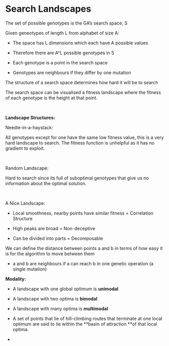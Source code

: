 # Search Landscapes
The set of possible genotypes is the GA’s search space, S

Given geneotypes of length L from alphabet of size A:

- The space has L dimensions which each have A possible values

- Therefore there are A^L possible genotypes in S

- Each genotype is a point in the search space

- Genotypes are neighbours if they differ by one mutation

The structure of a search space determines how hard it will be to search

The search space can be visualised a fitness landscape where the fitness of each genotype is the height at that point.

<br/>

**Landscape Structures:**

Needle-in-a-haystack:

All genotypes except for one have the same low fitness value, this is a very hard landscape to search. The fitness function is unhelpful as it has no gradient to exploit.

<br/>

Random Landscape:

Hard to search since its full of suboptimal genotypes that give us no information about the optimal solution.

<br/>

A Nice Landscape:

- Local smoothness, nearby points have similar fitness = Correlation Structure

- High peaks are broad = Non-deceptive

- Can be divided into parts = Decomposable

We can define the distance between points a and b in terms of how easy it is for the algorithm to move between them

- a and b are neighbours if a can reach b in one genetic operation (a single mutation)

**Modality:**

- A landscape with one global optimum is **unimodal**

- A landscape with two optima is **bimodal**

- A landscape with many optima is **multimodal**

- A set of points that lie of hill-climbing routes that terminate at one local optimum are said to lie within the **basin of attraction **of that local optima.

- 

